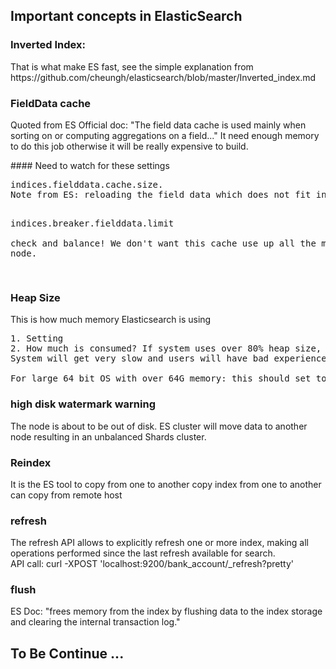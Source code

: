 ## Important concepts in ElasticSearch
### Inverted Index:
<p>That is what make ES fast, see the simple explanation 
from https://github.com/cheungh/elasticsearch/blob/master/Inverted_index.md</p>

### FieldData cache 
<p>
Quoted from ES Official doc: "The field data cache is used mainly when sorting on or computing aggregations on a field..."  
It need enough memory to do this job otherwise it will be really expensive to build. 
</p>
#### Need to watch for these settings
<pre>
indices.fielddata.cache.size.  
Note from ES: reloading the field data which does not fit into your cache will be expensive and perform poorly.   

indices.breaker.fielddata.limit  
check and balance! We don't want this cache use up all the memory on the node.  
</pre>

### Heap Size
This is how much memory Elasticsearch is using
<pre>
1. Setting  
2. How much is consumed? If system uses over 80% heap size, it is in an alarm state. 
System will get very slow and users will have bad experience encountering circuit breaker.  

For large 64 bit OS with over 64G memory: this should set to 31GB.
</pre>

### high disk watermark warning
The node is about to be out of disk. 
ES cluster will move data to another node resulting in an unbalanced Shards cluster.

### Reindex 
It is the ES tool to copy from one to another 
copy index from one to another  
can copy from remote host

### refresh
<p>The refresh API allows to explicitly refresh one or more index, making all operations performed since the last refresh available for search. <br>
 API call: curl -XPOST 'localhost:9200/bank_account/_refresh?pretty'
 </p>

### flush
ES Doc: "frees memory from the index by flushing data to the index storage and clearing the internal transaction log."

## To Be Continue ...
 
